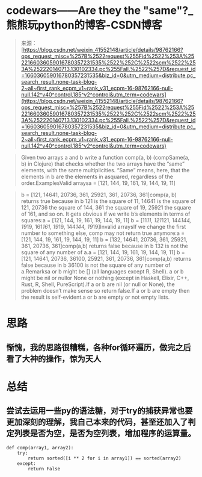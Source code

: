 <!--yml
category: codewars
date: 2022-08-13 11:40:22
-->

# codewars——Are they the "same"?_熊熊玩python的博客-CSDN博客

> 来源：[https://blog.csdn.net/weixin_41552148/article/details/98762166?ops_request_misc=%257B%2522request%255Fid%2522%253A%2522166036059016780357231535%2522%252C%2522scm%2522%253A%252220140713.130102334.pc%255Fall.%2522%257D&request_id=166036059016780357231535&biz_id=0&utm_medium=distribute.pc_search_result.none-task-blog-2~all~first_rank_ecpm_v1~rank_v31_ecpm-16-98762166-null-null.142^v40^control,185^v2^control&utm_term=codewars](https://blog.csdn.net/weixin_41552148/article/details/98762166?ops_request_misc=%257B%2522request%255Fid%2522%253A%2522166036059016780357231535%2522%252C%2522scm%2522%253A%252220140713.130102334.pc%255Fall.%2522%257D&request_id=166036059016780357231535&biz_id=0&utm_medium=distribute.pc_search_result.none-task-blog-2~all~first_rank_ecpm_v1~rank_v31_ecpm-16-98762166-null-null.142^v40^control,185^v2^control&utm_term=codewars)

> Given two arrays a and b write a function comp(a, b) (compSame(a, b) in Clojure) that checks whether the two arrays have the “same” elements, with the same multiplicities. “Same” means, here, that the elements in b are the elements in asquared, regardless of the order.ExamplesValid arraysa = [121, 144, 19, 161, 19, 144, 19, 11]

> b = [121, 14641, 20736, 361, 25921, 361, 20736, 361]comp(a, b) returns true because in b 121 is the square of 11, 14641 is the square of 121, 20736 the square of 144, 361 the square of 19, 25921 the square of 161, and so on. It gets obvious if we write b’s elements in terms of squares:a = [121, 144, 19, 161, 19, 144, 19, 11]
> b = [11*11, 121*121, 144*144, 19*19, 161*161, 19*19, 144*144, 19*19]Invalid arraysIf we change the first number to something else, comp may not return true anymore:a = [121, 144, 19, 161, 19, 144, 19, 11]
> b = [132, 14641, 20736, 361, 25921, 361, 20736, 361]comp(a,b) returns false because in b 132 is not the square of any number of a.a = [121, 144, 19, 161, 19, 144, 19, 11]
> b = [121, 14641, 20736, 36100, 25921, 361, 20736, 361]comp(a,b) returns false because in b 36100 is not the square of any number of a.Remarksa or b might be [] (all languages except R, Shell). a or b might be nil or nullor None or nothing (except in Haskell, Elixir, C++, Rust, R, Shell, PureScript).If a or b are nil (or null or None), the problem doesn’t make sense so return false.If a or b are empty then the result is self-evident.a or b are empty or not empty lists.

# 思路

## 惭愧，我的思路很糟糕，各种for循环遍历，做完之后看了大神的操作，惊为天人

# 总结

## 尝试去运用一些py的语法糖，对于try的捕获异常也要更加深刻的理解，我自己本来的代码，甚至还加入了判定列表是否为空，是否为空列表，增加程序的运算量。

```
def comp(array1, array2): 
    try: 
        return sorted([i ** 2 for i in array1]) == sorted(array2)     
    except: 
        return False 
```